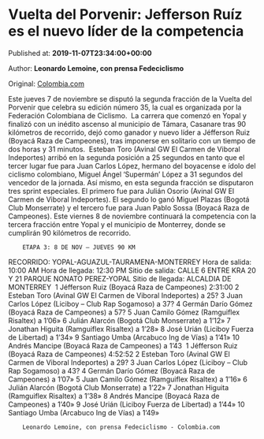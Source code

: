 
# Vuelta del Porvenir: Jefferson Ruíz es el nuevo líder de la competencia

Published at: **2019-11-07T23:34:00+00:00**

Author: **Leonardo Lemoine, con prensa Fedeciclismo**

Original: [Colombia.com](https://www.colombia.com/deportes/ciclismo/resultados-vuelta-del-porvenir-segunda-etapa-clasificacion-jefferson-ruiz-246849)

Este jueves 7 de noviembre se disputó la segunda fracción de la Vuelta del Porvenir que celebra su edición número 35, la cual es organizada por la Federación Colombiana de Ciclismo. 
La carrera que comenzó en Yopal y finalizó con un inédito ascenso al municipio de Támara, Casanare tras 90 kilómetros de recorrido, dejó como ganador y nuevo líder a Jéfferson Ruiz (Boyacá Raza de Campeones), tras imponerse en solitario con un tiempo de dos horas y 31 minutos. 
Esteban Toro (Avinal GW El Carmen de Viboral Indeportes) arribó en la segunda posición a 25 segundos en tanto que el tercer lugar fue para Juan Carlos López, hermano del boyacense e ídolo del ciclismo colombiano, Miguel Ángel ‘Supermán’ López a 31 segundos del vencedor de la jornada.
Así mismo, en esta segunda fracción se disputaron tres sprint especiales. El primero fue para Julián Osorio (Avinal GW El Carmen de Viboral Indeportes). El segundo lo ganó Miguel Plazas (Bogotá Club Monserrate) y el tercero fue para Juan Pablo Sossa (Boyacá Raza de Campeones).
Este viernes 8 de noviembre continuará la competencia con la tercera fracción entre Yopal y el municipio de Monterrey, donde se cumplirán 90 kilómetros de recorrido. 

        ETAPA 3: 8 DE NOV – JUEVES 90 KM 
      
RECORRIDO: YOPAL-AGUAZUL-TAURAMENA-MONTERREY
Hora de salida: 10:00 AM
Hora de llegada: 12:30 PM
Sitio de salida: CALLE 6 ENTRE KRA 20 Y 21 PARQUE NONATO PEREZ-YOPAL
Sitio de llegada: ALCALDIA DE MONTERREY 
1 Jéfferson Ruiz (Boyacá Raza de Campeones) 2:31:00
2 Esteban Toro (Avinal GW El Carmen de Viboral Indeportes) a 25?
3 Juan Carlos López (Liciboy – Club Rap Sogamoso) a 37?
4 Germán Darío Gómez (Boyacá Raza de Campeones) a 57?
5 Juan Camilo Gómez (Ramguiflex Risaltex) a 1’06»
6 Julián Alarcón (Bogotá Club Monserrate) a 1’12»
7 Jonathan Higuita (Ramguiflex Risaltex) a 1’28»
8 José Urián (Liciboy Fuerza de Libertad) a 1’34»
9 Santiago Umba (Arcabuco Ing de Vías) a 1’41»
10 Andrés Mancipe (Boyacá Raza de Campeones) a 1’43 
1 Jéfferson Ruiz (Boyacá Raza de Campeones) 4:52:52
2 Esteban Toro (Avinal GW El Carmen de Viboral Indeportes) a 29?
3 Juan Carlos López (Liciboy – Club Rap Sogamoso) a 43?
4 Germán Darío Gómez (Boyacá Raza de Campeones) a 1’07»
5 Juan Camilo Gómez (Ramguiflex Risaltex) a 1’16»
6 Julián Alarcón (Bogotá Club Monserrate) a 1’22»
7 Jonathan Higuita (Ramguiflex Risaltex) a 1’38»
8 Andrés Mancipe (Boyacá Raza de Campeones) a 1’40»
9 José Urián (Liciboy Fuerza de Libertad) a 1’44»
10 Santiago Umba (Arcabuco Ing de Vías) a 1’49»

        Leonardo Lemoine, con prensa Fedeciclismo - Colombia.com
      
